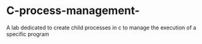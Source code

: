 # C-process-management-
A lab dedicated to create child processes in c to manage the execution of a specific program
